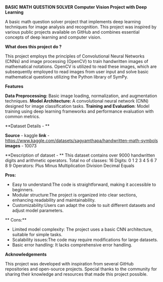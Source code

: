 **BASIC MATH QUESTION SOLVER**
**Computer Vision Project with Deep Learning**

A basic math question solver project that implements deep learning techniques for image analysis and recognition. This project was inspired by various public projects available on GitHub and combines essential concepts of deep learning and computer vision.

**What does this project do ?**

This project employs the principles of Convolutional Neural Networks (CNNs) and image processing (OpenCV) to train handwritten images of mathematical notations. OpenCV is utilized to read these images, which are subsequently employed to read images from user input and solve basic mathematical questions utilizing the Python library of SymPy.

**Features**

**Data Preprocessing:** Basic image loading, normalization, and augmentation techniques.
**Model Architecture:** A convolutional neural network (CNN) designed for image classification tasks.
**Training and Evaluation**: Model training using deep learning frameworks and performance evaluation with common metrics.


**Dataset Details - **

**Source** - kaggle
**link** - https://www.kaggle.com/datasets/sagyamthapa/handwritten-math-symbols
**images** - 10073

**Description of dataset - **
This dataset contains over 9000 handwritten digits and arithmetic operators.
Total no of classes: 16
Digits: 0 1 2 3 4 5 6 7 8 9
Operators: Plus Minus Multiplication Division Decimal Equals

**Pros:**
- Easy to understand:The code is straightforward, making it accessible to beginners.
- Modular structure:The project is organized into clear sections, enhancing readability and maintainability.
- Customizability:Users can adapt the code to suit different datasets and adjust model parameters.

** Cons:**
- Limited model complexity: The project uses a basic CNN architecture, suitable for simple tasks.
- Scalability issues:The code may require modifications for large datasets.
- Basic error handling: It lacks comprehensive error handling.



**Acknowledgements**

This project was developed with inspiration from several GitHub repositories and open-source projects. Special thanks to the community for sharing their knowledge and resources that made this project possible.






